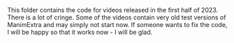 This folder contains the code for videos released in the first half of 2023. 
There is a lot of cringe. 
Some of the videos contain very old test versions of ManimExtra and may simply not start now.
If someone wants to fix the code, I will be happy so that it works now - I will be glad.